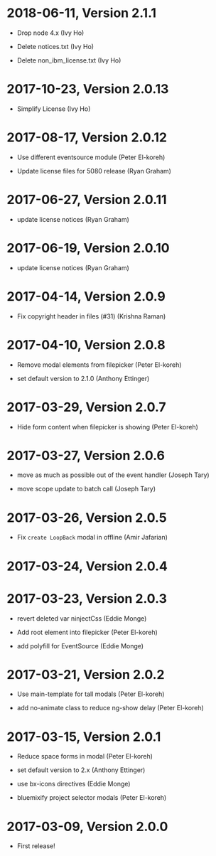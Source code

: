 

2018-06-11, Version 2.1.1
=========================

 * Drop node 4.x (Ivy Ho)

 * Delete notices.txt (Ivy Ho)

 * Delete non_ibm_license.txt (Ivy Ho)


2017-10-23, Version 2.0.13
==========================

 * Simplify License (Ivy Ho)


2017-08-17, Version 2.0.12
==========================

 * Use different eventsource module (Peter El-koreh)

 * Update license files for 5080 release (Ryan Graham)


2017-06-27, Version 2.0.11
==========================

 * update license notices (Ryan Graham)


2017-06-19, Version 2.0.10
==========================

 * update license notices (Ryan Graham)


2017-04-14, Version 2.0.9
=========================

 * Fix copyright header in files (#31) (Krishna Raman)


2017-04-10, Version 2.0.8
=========================

 * Remove modal elements from filepicker (Peter El-koreh)

 * set default version to 2.1.0 (Anthony Ettinger)


2017-03-29, Version 2.0.7
=========================

 * Hide form content when filepicker is showing (Peter El-koreh)


2017-03-27, Version 2.0.6
=========================

 * move as much as possible out of the event handler (Joseph Tary)

 * move scope update to batch call (Joseph Tary)


2017-03-26, Version 2.0.5
=========================

 * Fix `create LoopBack` modal in offline (Amir Jafarian)


2017-03-24, Version 2.0.4
=========================



2017-03-23, Version 2.0.3
=========================

 * revert deleted var ninjectCss (Eddie Monge)

 * Add root element into filepicker (Peter El-koreh)

 * add polyfill for EventSource (Eddie Monge)


2017-03-21, Version 2.0.2
=========================

 * Use main-template for tall modals (Peter El-koreh)

 * add no-animate class to reduce ng-show delay (Peter El-koreh)


2017-03-15, Version 2.0.1
=========================

 * Reduce space forms in modal (Peter El-koreh)

 * set default version to 2.x (Anthony Ettinger)

 * use bx-icons directives (Eddie Monge)

 * bluemixify project selector modals (Peter El-koreh)


2017-03-09, Version 2.0.0
=========================

 * First release!
